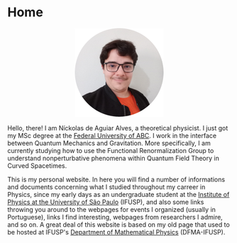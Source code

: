# Home

<div align="center">
  <img src="/perfil.png" alt="Níck's profile picture" width="200" height="200">
</div>

Hello, there! I am Níckolas de Aguiar Alves, a theoretical physicist. I just got my MSc degree at the [Federal University of ABC](http://fisica.ufabc.edu.br/). I work in the interface between Quantum Mechanics and Gravitation. More specifically, I am currently studying how to use the Functional Renormalization Group to understand nonperturbative phenomena within Quantum Field Theory in Curved Spacetimes.

This is my personal website. In here you will find a number of informations and documents concerning what I studied throughout my carreer in Physics, since my early days as an undergraduate student at the [Institute of Physics at the University of São Paulo](http://portal.if.usp.br/ifusp/) (IFUSP), and also some links throwing you around to the webpages for events I organized (usually in Portuguese), links I find interesting, webpages from researchers I admire, and so on. A great deal of this website is based on my old page that used to be hosted at IFUSP's [Department of Mathematical Physics](http://portal.if.usp.br/fma/) (DFMA-IFUSP).

